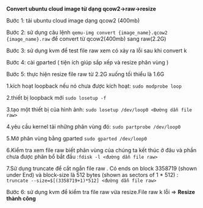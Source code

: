 **Convert ubuntu cloud image từ dạng qcow2->raw->resize**

Bước 1: tải ubuntu cloud image dạng qcow2 (400mb)

Bước 2: sử dụng câu lệnh `qemu-img convert {image_name}.qcow2 {image_name}.raw` để convert từ qcow2(400mb) sang raw(2.2G)

Bước 3: sử dụng kvm để test file raw xem có xảy ra lỗi sau khi convert k

Bước 4: cài gparted ( tiện ích giúp sắp xếp và resize phân vùng ) 

Bước 5: thực hiện resize file raw từ 2.2G xuống tối thiểu là 1.6G

1.kích hoạt loopback nếu nó chưa được kích hoạt: `sudo modprobe loop`

2.thiết bị loopback mới `sudo losetup -f`

3.tạo một thiết bị của hình ảnh: `sudo losetup /dev/loop0 <Đường dẫn file raw>`

4.yêu cầu kernel tải những phân vùng đó: `sudo partprobe /dev/loop0`

5.Mở phân vùng bằng gparted `sudo gparted /dev/loop0`

6.Kiểm tra xem file raw biết phân vùng của chúng ta kết thúc ở đâu và phần chưa được phân bổ bắt đầu :`fdisk -l <đường dẫn file raw>`

7.Sử dụng truncate để cắt ngắn file raw . Có ends on block 3358719 (shown under End) và block-size là 512 bytes (shown as sectors of 1 * 512) : `truncate --size=$[(3358719+1)*512] <đường dẫn file raw>`


Bước 6: sử dụng kvm để kiểm tra file raw vừa resize.File raw k lỗi =>   **Resize thành công**
